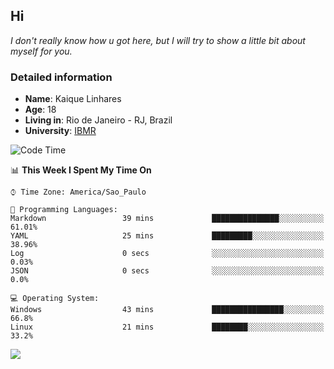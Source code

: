 ## Hi

<p><em>I don't really know how u got here, but I will try to show a little bit about myself for you.</em></p>

### Detailed information

* **Name**: Kaique Linhares
* **Age**: 18
* **Living in**: Rio  de Janeiro - RJ, Brazil
* **University**: [IBMR](https://www.ibmr.br/)

<!--START_SECTION:waka-->
![Code Time](http://img.shields.io/badge/Code%20Time-2%20hrs%2035%20mins-blue)

📊 **This Week I Spent My Time On** 

```text
⌚︎ Time Zone: America/Sao_Paulo

💬 Programming Languages: 
Markdown                 39 mins             ███████████████░░░░░░░░░░   61.01% 
YAML                     25 mins             █████████░░░░░░░░░░░░░░░░   38.96% 
Log                      0 secs              ░░░░░░░░░░░░░░░░░░░░░░░░░   0.03% 
JSON                     0 secs              ░░░░░░░░░░░░░░░░░░░░░░░░░   0.0%

💻 Operating System: 
Windows                  43 mins             ████████████████░░░░░░░░░   66.8% 
Linux                    21 mins             ████████░░░░░░░░░░░░░░░░░   33.2%

```


<!--END_SECTION:waka-->
<a href="https://www.linkedin.com/in/kaique-linhares-25a840208/"  target="_blank"><img src="https://img.shields.io/badge/-LinkedIn-%230077B5?style=for-the-badge&logo=linkedin&logoColor=white" target="_blank"></a>
